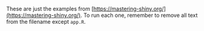 These are just the examples from [https://mastering-shiny.org/](https://mastering-shiny.org/). To run each one, remember to remove all text from the filename except `app.R`.
